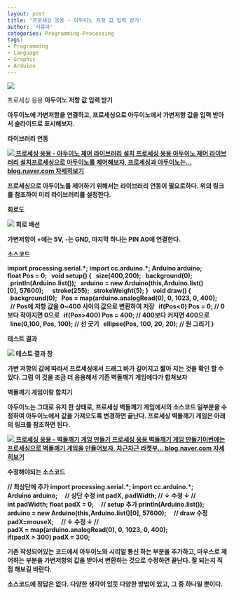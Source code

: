 ```yaml
---
layout: post
title: '프로세싱 응용 - 아두이노 저항 값 입력 받기'
author: '시류아'
categories: Programming-Processing
tags:
- Programming
- Language
- Graphic
- Arduino
---
```



<script> location.href='https://cafe.naver.com/develoid/776092' ; </script>

<p>
 <p>
  <img src="https://dthumb-phinf.pstatic.net/?src=%22http%3A%2F%2Fblogfiles.naver.net%2FMjAxNzAyMDFfNDAg%2FMDAxNDg1OTIxNjgxNzUy.DJQSmpg4IP5bJZmaXP7cfFxTqbXQARTvjjAL10zahLgg.vLur5D854VwZ9TgzXw4fT6YGO_2l57HQ0GwOH3dT0Bwg.PNG.searphiel9%2Fprocessing_logo.png%22&amp;type=cafe_wa740">
 </p>
</p>
<p>
 <p>
  <p>
   프로세싱 응용
   <b>아두이노 저항 값 입력 받기
  </p>
 </p>
</p>
<p>
 <p>아두이노에 가변저항을 연결하고, 프로세싱으로 아두이노에서 가변저항 값을 입력 받아서 슬라이드로 표시해보자.</p>
</p>
<p>
 <p>
  <p></p>
 </p>
</p>
<p>
 <p>
  <p>
   라이브러리 연동
  </p>
 </p>
</p>
<p>
 <a href="http://blog.naver.com/searphiel9/220924444475">   <img src="https://dthumb-phinf.pstatic.net/?src=%22http%3A%2F%2Fdthumb.phinf.naver.net%2F%3Fsrc%3D%2522http%253A%252F%252Fblogthumb2.naver.net%252FMjAxNzAyMDFfMTc2%252FMDAxNDg1OTIwMTIzODQ5.Q1ax1I1DcOMjaOPlbjLLyv0YWtPocLl_iMotHByIjl4g.0gcNi91QJGCF3u3PfZWeVlnCNLbmewmBPSLYW-dVTk4g.PNG.searphiel9%252Fprocessing_logo.png%253Ftype%253Dw2%2522%26amp%3Btype%3Dff500_300%22&amp;type=cafe_wa740">   프로세싱 응용 - 아두이노 제어 라이브러리 설치 프로세싱 응용 아두이노 제어 라이브러리 설치프로세싱으로 아두이노를 제어해보자, 프로세싱과 아두이노는... blog.naver.com    자세히보기 </a>
</p>
<p>
 <p>프로세싱으로&nbsp;아두이노를&nbsp;제어하기&nbsp;위해서는&nbsp;라이브러리&nbsp;연동이&nbsp;필요로하다.&nbsp;위의&nbsp;링크를&nbsp;참조하여&nbsp;미리&nbsp;라이브러리를&nbsp;설정한다.</p>
</p>
<p>
 <p>
  <p></p>
 </p>
</p>
<p>
 <p>
  <p>
   회로도
  </p>
 </p>
</p>
<p>
 <p>
  <img src="https://dthumb-phinf.pstatic.net/?src=%22http%3A%2F%2Fblogfiles.naver.net%2FMjAxNzAyMDFfMTM4%2FMDAxNDg1OTIxNzU2MzQ4.ybBvGZ4wSv9LJnDtHkRQZXAYQz2Bj3ww5ACCiWbMZngg.VfrJnFMhVtALg29gOONOSRCJO2JzBnZAM7b_uscNbf0g.PNG.searphiel9%2F9.png%22&amp;type=cafe_wa740">
  회로 배선
 </p>
</p>
<p>
 <p>가변저항이 +에는 5V, -는 GND, 마지막 하나는 PIN A0에 연결한다.</p>
</p>
<p>
 <p>
  <p></p>
 </p>
</p>
<p>
 <p>
  <p>
   소스코드
  </p>
 </p>
</p>
<p>
 <p>
  <p>
   import&nbsp;processing.serial.*;
   <b>import&nbsp;cc.arduino.*;
   <b>Arduino&nbsp;arduino;
   <b>&nbsp;
   <b>float&nbsp;Pos&nbsp;=&nbsp;0;
   <b>&nbsp;
   <b>void&nbsp;setup()&nbsp;{
   <b>&nbsp;&nbsp;size(400,200);
   <b>&nbsp;&nbsp;background(0);
   <b>&nbsp;
   <b>&nbsp;&nbsp;println(Arduino.list());
   <b>&nbsp;&nbsp;arduino&nbsp;=&nbsp;new&nbsp;Arduino(this,Arduino.list()[0],&nbsp;57600);
   <b>&nbsp;&nbsp;
   <b>&nbsp;&nbsp;stroke(255);
   <b>&nbsp;&nbsp;strokeWeight(5);
   <b>}
   <b>&nbsp;
   <b>void&nbsp;draw()&nbsp;{
   <b>&nbsp;&nbsp;background(0);
   <b>&nbsp;&nbsp;Pos&nbsp;=&nbsp;map(arduino.analogRead(0),&nbsp;0,&nbsp;1023,&nbsp;0,&nbsp;400);
   <b>&nbsp;&nbsp;//&nbsp;Pos에&nbsp;저항&nbsp;값을&nbsp;0~400&nbsp;사이의&nbsp;값으로&nbsp;변환하여&nbsp;저장
   <b>&nbsp;&nbsp;if(Pos&lt;0)&nbsp;Pos&nbsp;=&nbsp;0;&nbsp;//&nbsp;0보다&nbsp;작아지면&nbsp;0으로
   <b>&nbsp;&nbsp;if(Pos&gt;400)&nbsp;Pos&nbsp;=&nbsp;400;&nbsp;//&nbsp;400보다&nbsp;커지면&nbsp;400으로
   <b>&nbsp;&nbsp;line(0,100,&nbsp;Pos,&nbsp;100);&nbsp;//&nbsp;선&nbsp;긋기
   <b>&nbsp;&nbsp;ellipse(Pos,&nbsp;100,&nbsp;20,&nbsp;20);&nbsp;//&nbsp;원&nbsp;그리기
   <b>}
  </p>
 </p>
</p>
<p>
 <p>
  <p></p>
 </p>
</p>
<p>
 <p>
  <p>
   테스트 결과
  </p>
 </p>
</p>
<p>
 <p>
  <img src="https://dthumb-phinf.pstatic.net/?src=%22http%3A%2F%2Fblogfiles.naver.net%2FMjAxNzAyMDFfODIg%2FMDAxNDg1OTIxODE4MzU4.XsjehLd-siodjdaDvK6rthzcfwsJ3gqfS3357l-YJnYg.n3bRUe_Z4x3lpphPuNnhgnRGP6fYP2qR8WP_dmGXl0Qg.PNG.searphiel9%2F10.png%22&amp;type=cafe_wa740">
  테스트 결과 창
 </p>
</p>
<p>
 <p>가변 저항의 값에 따라서 프로세싱에서 드래그 바가 길어지고 짧아 지는 것을 확인 할 수 있다. 그럼 이 것을 조금 더 응용해서 기존 벽돌깨기 게임에다가 합쳐보자</p>
</p>
<p>
 <p>
  <p></p>
 </p>
</p>
<p>
 <p>
  <p>
   벽돌깨기 게임이랑 합치기
  </p>
 </p>
</p>
<p>
 <p>아두이노는 그대로 유지 한 상태로, 프로세싱 벽돌깨기 게임에서의 소스코드 일부분을 수정하여 아두이노에서 값을 가져오도록 변경하면 끝난다. 프로세싱 벽돌깨기 게임은 아래의 링크를 참조하면 된다.</p>
</p>
<p>
 <a href="http://blog.naver.com/searphiel9/220920618818">   <img src="https://dthumb-phinf.pstatic.net/?src=%22http%3A%2F%2Fdthumb.phinf.naver.net%2F%3Fsrc%3D%2522http%253A%252F%252Fblogthumb2.naver.net%252FMjAxNzAxMjZfMTQg%252FMDAxNDg1MzkzNzQ3ODQy.0hi4InYEnCJo-uDjJxIEXMuk-obUiY10MweBv_x7qZMg.hvqqmDmcC21WTjK7ikczYfan0oPMvrQ8QkYjr0QV2jkg.PNG.searphiel9%252Fprocessing_logo.png%253Ftype%253Dw2%2522%26amp%3Btype%3Dff500_300%22&amp;type=cafe_wa740">   프로세싱 응용 - 벽돌깨기 게임 만들기 프로세싱 응용 벽돌깨기 게임 만들기이번에는 프로세싱으로 벽돌깨기 게임을 만들어보자, 차근차근 라켓부... blog.naver.com    자세히보기 </a>
</p>
<p>
 <p>
  <p>
   수정해야되는 소스코드
  </p>
 </p>
</p>
<p>
 <p>
  <p>
   //&nbsp;최상단에&nbsp;추가
   <b>import&nbsp;processing.serial.*;
   <b>import&nbsp;cc.arduino.*;
   <b>Arduino&nbsp;arduino;
   <b>&nbsp;
   <b>&nbsp;
   <b>//&nbsp;상단&nbsp;수정
   <b>int&nbsp;padX,&nbsp;padWidth;
   <b>//&nbsp;↓&nbsp;수정&nbsp;↓&nbsp;//
   <b>int&nbsp;padWidth;
   <b>float&nbsp;padX&nbsp;=&nbsp;0;
   <b>&nbsp;
   <b>&nbsp;
   <b>//&nbsp;setup&nbsp;추가
   <b>println(Arduino.list());
   <b>arduino&nbsp;=&nbsp;new&nbsp;Arduino(this,Arduino.list()[0],&nbsp;57600);
   <b>&nbsp;
   <b>&nbsp;
   <b>//&nbsp;draw&nbsp;수정
   <b>padX=mouseX;&nbsp;&nbsp;&nbsp;&nbsp;
   <b>//&nbsp;↓&nbsp;수정&nbsp;↓&nbsp;//
   <b>padX&nbsp;=&nbsp;map(arduino.analogRead(0),&nbsp;0,&nbsp;1023,&nbsp;0,&nbsp;400);
   <b>if(padX&nbsp;&gt;&nbsp;300)&nbsp;padX&nbsp;=&nbsp;300;
  </p>
 </p>
</p>
<p>
 <p>기존 작성되어있는 코드에서 아두이노와 시리얼 통신 하는 부분을 추가하고, 마우스로 제어하는 부분을 가변저항의 값을 받아서 변환하는 것으로 수정하면 끝난다. 잘 되는지 직접 해보길 바란다.</p>
</p>
<p>
 <p>
  <p></p>
 </p>
</p>
<p>
 <p>소스코드에&nbsp;정답은&nbsp;없다.&nbsp;다양한&nbsp;생각이&nbsp;있듯&nbsp;다양한&nbsp;방법이&nbsp;있고,&nbsp;그&nbsp;중&nbsp;하나일&nbsp;뿐이다.</p>
</p>
